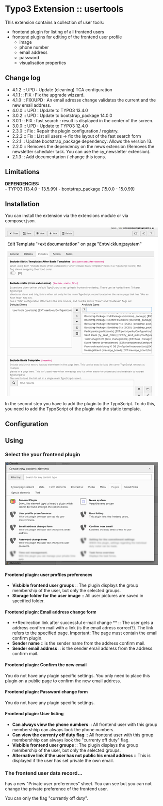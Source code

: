 # Typo3 Extension :: usertools
This extension contains a collection of user tools: 
- frontend plugin for listing of all frontend users 
- frontend plugins for editing of the frontend user profile 
	- image
	- phone number
	- email address
	- password 
	- visualisation properties

## Change log

* 4.1.2 :: UPD : Update (cleaning) TCA configuration
* 4.1.1 :: FIX : Fix the upgrade wizzard.
* 4.1.0 :: FIX/UPD : An email adresse change validates the current and the new email address.
* 4.0.0 :: UPD : Update to TYPO3 13.4.0
* 3.0.2 :: UPD : Update to bootstrap_package 14.0.0
* 3.0.1 :: FIX : fast search : result is displayed in the center of the screen.
* 3.0.0 :: UPD : Update to TYPO3 12.4.0
* 2.3.0 :: Fix : Repair the plugin configuration / registry.
* 2.2.2 :: Fix : List all users -> fix the layout of the fast search form
* 2.2.1 :: Update bootstrap_package dependency: Allows the version 13.
* 2.2.0 :: Removes the dependency on the news extension (Removes the newsletter scheduler task. You can use the cy_newsletter extension).
* 2.1.3 :: Add documentarion / change this icons.

## Limitations

**DEPENDENCIES:**  
	- TYPO3 (13.4.0 - 13.5.99)
	- bootstrap_package (15.0.0 - 15.0.99)

## Installation

You can install the extension via the extensions module or via composer.json. 

![Add the plugin typoscript to the static template](./Documentation/images/screen-insertStaticTemplate.png "Add the plugin typoscript to the static template") 

In the second step you have to add the plugin to the TypoScript. To do this, you need to add the TypoScript of the plugin via the static template. 

## Configuration 

## Using

### Select the your frontend plugin

![Select the frontend plugin.](./Documentation/images/screen-selectFrontendPlugin.png "Select the frontend plugin.") 

#### Frontend plugin: user profiles preferences

* **Visbible frontend user groups** :: The plugin displays the group membership of the user, but only the selected groups.
* **Storage folder for the user image** :: All user pictures are saved in specified folder. 

#### Frontend plugin: Email address change form

* **Redirection link after successful e-mail change ** :: The user gets a address confirm mail with a link (is the email adress correct?). The link refers to the 
specified page. Important: The page must contain the email confirm plugin. 
* **Sender name** :: is the sender name from the address confirm mail. 
* **Sender email address** :: is the sender email address from the address confirm mail. 

#### Frontend plugin: Confirm the new email

You do not have any plugin specific settings. You only need to place this plugin on a public page to confirm the new email address.

#### Frontend plugin: Password change form

You do not have any plugin specific settings. 

#### Frontend plugin: User listing

* **Can always view the phone numbers** :: All frontend user with this group membershhip can always look the phone numbers.
* **Can view the currenty off duty flag** :: All frontend user with this group membershhip can always look the "currenty off duty" flag.
* **Visbible frontend user groups** :: The plugin displays the group membership of the user, but only the selected groups.
* **Alternative link if the user has not public his email address** :: This is displayed if the user has set private the own email. 

### The frontend user data record...

has a new "Private user preferences" sheet. You can see but you can not change the private preference of the frontend user. 

You can only the flag "currently off duty". 




